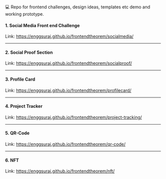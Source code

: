 💻 Repo for frontend challenges, design ideas, templates etc demo and working prototype.

#### 1. Social Media Front end Challenge

Link: <a href="https://enggsuraj.github.io/frontendtheorem/socialmedia/"> https://enggsuraj.github.io/frontendtheorem/socialmedia/ </a>

<hr />

#### 2. Social Proof Section

Link: <a href="https://enggsuraj.github.io/frontendtheorem/socialproof/">https://enggsuraj.github.io/frontendtheorem/socialproof/ </a>

<hr />

#### 3. Profile Card

Link: <a href="https://enggsuraj.github.io/frontendtheorem/profilecard/">https://enggsuraj.github.io/frontendtheorem/profilecard/ </a>

<hr />

#### 4. Project Tracker

Link: <a href="https://enggsuraj.github.io/frontendtheorem/project-tracking">https://enggsuraj.github.io/frontendtheorem/project-tracking/ </a>

<hr />

#### 5. QR-Code

Link: <a href="https://enggsuraj.github.io/frontendtheorem/qr-code">https://enggsuraj.github.io/frontendtheorem/qr-code/ </a>

<hr />

#### 6. NFT

Link: <a href="https://enggsuraj.github.io/frontendtheorem/nft">https://enggsuraj.github.io/frontendtheorem/nft/ </a>
